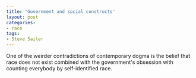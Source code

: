 ```yaml
---
title: 'Government and social constructs'
layout: post
categories:
- race
tags:
- Steve Sailer
---
```


One of the weirder contradictions of contemporary dogma is the belief that race does not exist combined with the government's obsession with counting everybody by self-identified race.